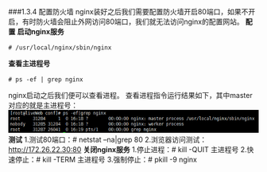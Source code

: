 ###1.3.4 配置防火墙
nginx装好之后我们需要配置防火墙开启80端口，如果不开启，有时防火墙会阻止外网访问80端口，我们就无法访问nginx的配置网站。
**配置**
**启动nginx服务**
```
# /usr/local/nginx/sbin/nginx
```
**查看主进程号**
```
# ps -ef | grep nginx
```
nginx启动之后我们便可以查看进程。
查看进程指令运行结果如下，其中master对应的就是主进程号：
![](/assets/QQ图片20180119165956.png)
**测试**
1.测试80端口：# netstat –na|grep 80
2.浏览器访问测试：http://172.26.22.30:80
**关闭nginx服务**
1.停止进程：# kill -QUIT 主进程号
2.快速停止：# kill -TERM 主进程号
3.强制停止：# pkill -9 nginx